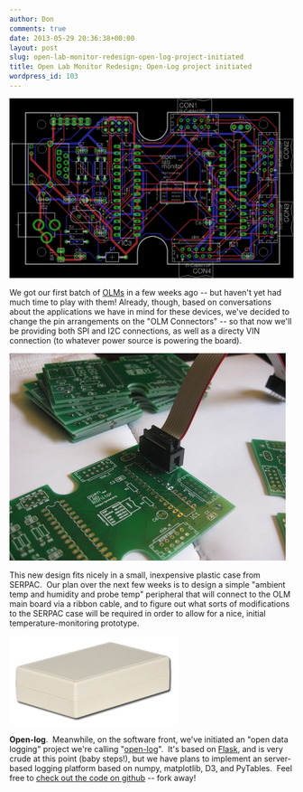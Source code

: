 ```yaml
---
author: Don
comments: true
date: 2013-05-29 20:36:38+00:00
layout: post
slug: open-lab-monitor-redesign-open-log-project-initiated
title: Open Lab Monitor Redesign; Open-Log project initiated
wordpress_id: 103
---
```



![olm-base_v0.9brd-300x189.png](/assets/olm-base_v0.9brd.png)

We got our first batch of [OLMs](https://github.com/dwblair/open-lab-monitor) in a few weeks ago -- but haven't yet had much time to play with them! Already, though, based on conversations about the applications we have in mind for these devices, we've decided to change the pin arrangements on the "OLM Connectors" -- so that now we'll be providing both SPI and I2C connections, as well as a directy VIN connection (to whatever power source is powering the board).

![arrival5.5](/assets/arrival5.5.jpg)

This new design fits nicely in a small, inexpensive plastic case from SERPAC.  Our plan over the next few weeks is to design a simple "ambient temp and humidity and probe temp" peripheral that will connect to the OLM main board via a ribbon cable, and to figure out what sorts of modifications to the SERPAC case will be required in order to allow for a nice, initial temperature-monitoring prototype.

![serpac](/assets/Screenshot-from-2013-05-29-162815-300x158.png)

**Open-log**.  Meanwhile, on the software front, we've initiated an "open data logging" project we're calling "[open-log](http://open-log.pvos.org/)".  It's based on [Flask](http://flask.pocoo.org/), and is very crude at this point (baby steps!), but we have plans to implement an server-based logging platform based on numpy, matplotlib, D3, and PyTables.  Feel free to [check out the code on github](https://github.com/dwblair/open-log) -- fork away!


